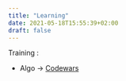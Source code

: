 ```yaml
---
title: "Learning"
date: 2021-05-18T15:55:39+02:00
draft: false
---
```


Training :

- Algo -> [Codewars](https://www.codewars.com/)